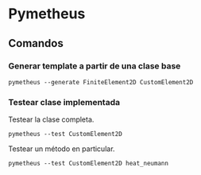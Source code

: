 # Pymetheus

## Comandos

### Generar template a partir de una clase base

```
pymetheus --generate FiniteElement2D CustomElement2D
```

### Testear clase implementada

Testear la clase completa.
```
pymetheus --test CustomElement2D
```

Testear un método en particular.
```
pymetheus --test CustomElement2D heat_neumann
```